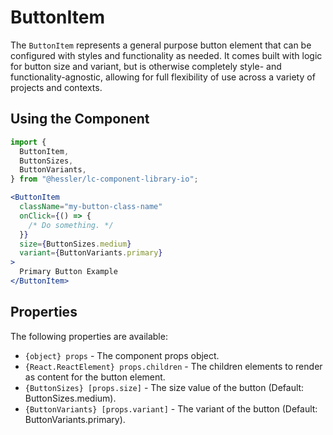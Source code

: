 # ButtonItem

The `ButtonItem` represents a general purpose button element that can be configured with styles and functionality as needed. It comes built with logic for button size and variant, but is otherwise completely style- and functionality-agnostic, allowing for full flexibility of use across a variety of projects and contexts.

## Using the Component

```jsx
import {
  ButtonItem,
  ButtonSizes,
  ButtonVariants,
} from "@hessler/lc-component-library-io";

<ButtonItem
  className="my-button-class-name"
  onClick={() => {
    /* Do something. */
  }}
  size={ButtonSizes.medium}
  variant={ButtonVariants.primary}
>
  Primary Button Example
</ButtonItem>
```

## Properties

The following properties are available:

- `{object} props` - The component props object.
- `{React.ReactElement} props.children` - The children elements to render as content for the button element.
- `{ButtonSizes} [props.size]` - The size value of the button (Default: ButtonSizes.medium).
- `{ButtonVariants} [props.variant]` - The variant of the button (Default: ButtonVariants.primary).
